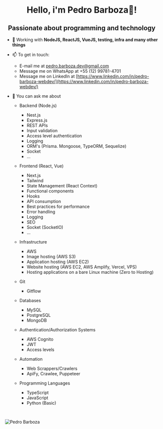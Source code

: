 <h1 align='center'>Hello, i'm Pedro Barboza👋!</h1>
<h2 align='center'>Passionate about programming and technology
</h2>

- 🌱 Working with **NodeJS, ReactJS, VueJS, testing, infra and many other things**
- 📫 To get in touch:
  - E-mail me at pedro.barboza.dev@gmail.com
  - Message me on WhatsApp at +55 (12) 99781-4701
  - Message me on LinkedIn at [https://www.linkedin.com/in/pedro-barboza-webdev/](https://www.linkedin.com/in/pedro-barboza-webdev/)

- 💬 You can ask me about
    
    - Backend (Node.js)
        - Nest.js
        - Express.js
        - REST APIs
        - Input validation
        - Access level authentication
        - Logging
        - ORM's (Prisma. Mongoose, TypeORM, Sequelize)
        - Socket
        - ...
    
    - Frontend (React, Vue)
        - Next.js
        - Tailwind
        - State Management (React Context)
        - Functional components
        - Hooks
        - API consumption
        - Best practices for performance
        - Error handling
        - Logging
        - SEO
        - Socket (SocketIO)
        - ...
    
    - Infrastructure
        - AWS
        - Image hosting (AWS S3)
        - Application hosting (AWS EC2)
        - Website hosting (AWS EC2, AWS Amplify, Vercel, VPS)
        - Hosting applications on a bare Linux machine (Zero to Hosting)
    
    - Git
        - Gitflow
    
    - Databases
        - MySQL
        - PostgreSQL 
        - MongoDB

    - Authentication/Authorization Systems
        - AWS Cognito 
        - JWT
        - Access levels
    
    - Automation
        - Web Scrappers/Crawlers
        - ApiFy, Crawlee, Puppeteer
    
    - Programming Languages
        - TypeScript
        - JavaScript
        - Python (Basic)

<p>&nbsp;</p>
<img align="center" src="https://github-readme-stats.vercel.app/api/top-langs/?username=peterbarboza&layout=compact&theme=midnight-purple" alt="Pedro Barboza"/>
